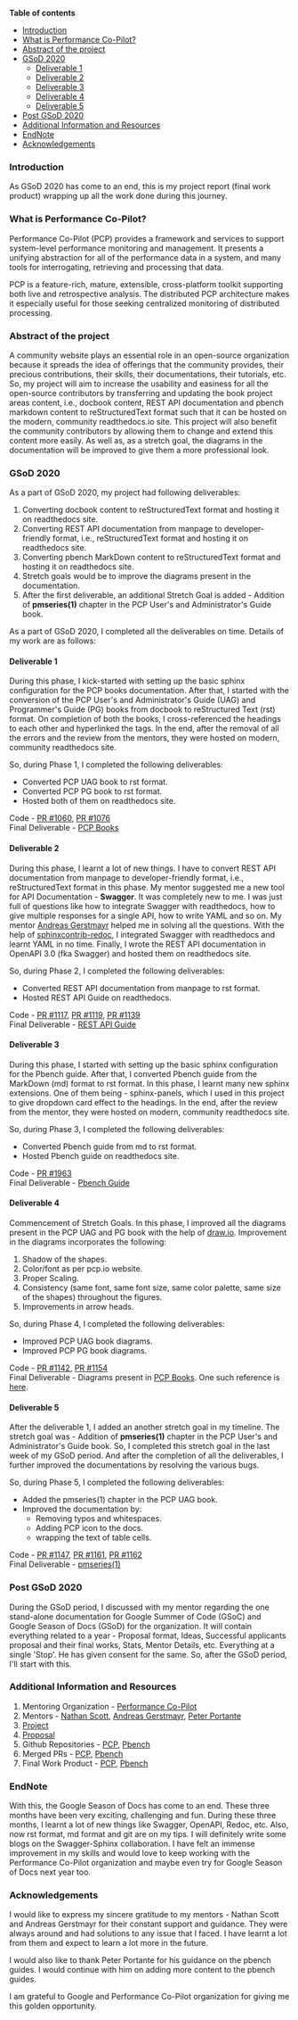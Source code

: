 **Table of contents**

* [Introduction](#introduction)
* [What is Performance Co-Pilot?](#what-is-performance-co-pilot)
* [Abstract of the project](#abstract-of-the-project)
* [GSoD 2020](#gsod-2020)
   * [Deliverable 1 ](#deliverable-1)
   * [Deliverable 2 ](#deliverable-2)
   * [Deliverable 3 ](#deliverable-3)
   * [Deliverable 4 ](#deliverable-4)
   * [Deliverable 5 ](#deliverable-5)
* [Post GSoD 2020](#post-gsod-2020)
* [Additional Information and Resources](#additional-information-and-resources)
* [EndNote](#endnote)
* [Acknowledgements](#acknowledgements)

### Introduction

As GSoD 2020 has come to an end, this is my project report (final work product) wrapping up all the work done during this journey.

### What is Performance Co-Pilot?

Performance Co-Pilot (PCP) provides a framework and services to support system-level performance monitoring and management. It presents a unifying abstraction for all of the performance data in a system, and many tools for interrogating, retrieving and processing that data.

PCP is a feature-rich, mature, extensible, cross-platform toolkit supporting both live and retrospective analysis. The distributed PCP architecture makes it especially useful for those seeking centralized monitoring of distributed processing.

### Abstract of the project

A community website plays an essential role in an open-source organization because it spreads the idea of offerings that the community provides, their precious contributions, their skills, their documentations, their tutorials, etc. So, my project will aim to increase the usability and easiness for all the open-source contributors by transferring and updating the book project areas content, i.e., docbook content, REST API documentation and pbench markdown content to reStructuredText format such that it can be hosted on the modern, community readthedocs.io site. This project will also benefit the community contributors by allowing them to change and extend this content more easily. As well as, as a stretch goal, the diagrams in the documentation will be improved to give them a more professional look.

### GSoD 2020

As a part of GSoD 2020, my project had following deliverables:
 
  1. Converting docbook content to reStructuredText format and hosting it on readthedocs site.
  2. Converting REST API documentation from manpage to developer-friendly format, i.e., reStructuredText format and hosting it on readthedocs site.
  3. Converting pbench MarkDown content to reStructuredText format and hosting it on readthedocs site.
  4. Stretch goals would be to improve the diagrams present in the documentation.
  5. After the first deliverable, an additional Stretch Goal is added - Addition of **pmseries(1)** chapter in the PCP User's and Administrator's Guide book.
  
As a part of GSoD 2020, I completed all the deliverables on time. Details of my work are as follows:

#### Deliverable 1

During this phase, I kick-started with setting up the basic sphinx configuration for the PCP books documentation. After that, I started with the conversion of the PCP User's and Administrator's Guide (UAG) and Programmer's Guide (PG) books from docbook to reStructured Text (rst) format. On completion of both the books, I cross-referenced the headings to each other and hyperlinked the tags. In the end, after the removal of all the errors and the review from the mentors, they were hosted on modern, community readthedocs site.

So, during Phase 1, I completed the following deliverables: 
 
  * Converted PCP UAG book to rst format.  
  * Converted PCP PG book to rst format.  
  * Hosted both of them on readthedocs site.  
  
Code - [PR #1060](https://github.com/performancecopilot/pcp/pull/1060), [PR #1076](https://github.com/performancecopilot/pcp/pull/1076)  
Final Deliverable - [PCP Books](https://pcp.readthedocs.io/en/latest/)

#### Deliverable 2

During this phase, I learnt a lot of new things. I have to convert REST API documentation from manpage to developer-friendly format, i.e., reStructuredText format in this phase. My mentor suggested me a new tool for API Documentation - **Swagger**. It was completely new to me. I was just full of questions like how to integrate Swagger with readthedocs, how to give multiple responses for a single API, how to write YAML and so on. My mentor [Andreas Gerstmayr](https://github.com/andreasgerstmayr) helped me in solving all the questions. With the help of [sphinxcontrib-redoc](https://sphinxcontrib-redoc.readthedocs.io/en/stable/#), I integrated Swagger with readthedocs and learnt YAML in no time. Finally, I wrote the REST API documentation in OpenAPI 3.0 (fka Swagger) and hosted them on readthedocs site.

So, during Phase 2, I completed the following deliverables: 
 
  * Converted REST API documentation from manpage to rst format. 
  * Hosted REST API Guide on readthedocs.
  
 Code - [PR #1117](https://github.com/performancecopilot/pcp/pull/1117), [PR #1119](https://github.com/performancecopilot/pcp/pull/1119), [PR #1139](https://github.com/performancecopilot/pcp/pull/1139)  
 Final Deliverable - [REST API Guide](https://pcp.readthedocs.io/en/latest/api/)
 
#### Deliverable 3

During this phase, I started with setting up the basic sphinx configuration for the Pbench guide. After that, I converted Pbench guide from the MarkDown (md) format to rst format. In this phase, I learnt many new sphinx extensions. One of them being - sphinx-panels, which I used in this project to give dropdown card effect to the headings. In the end, after the review from the mentor, they were hosted on modern, community readthedocs site.
 
 So, during Phase 3, I completed the following deliverables: 
 
  * Converted Pbench guide from md to rst format.  
  * Hosted Pbench guide on readthedocs site.
  
Code - [PR #1963](https://github.com/distributed-system-analysis/pbench/pull/1963)  
Final Deliverable - [Pbench Guide](https://pbench.readthedocs.io/en/latest/)

#### Deliverable 4

Commencement of Stretch Goals. In this phase, I improved all the diagrams present in the PCP UAG and PG book with the help of [draw.io](https://www.draw.io/). Improvement in the diagrams incorporates the following:

 1. Shadow of the shapes.
 2. Color/font as per pcp.io website.
 3. Proper Scaling.
 4. Consistency (same font, same font size, same color palette, same size of the shapes) throughout the figures.
 5. Improvements in arrow heads.
 
 So, during Phase 4, I completed the following deliverables: 
 
  * Improved PCP UAG book diagrams.
  * Improved PCP PG book diagrams.
  
Code - [PR #1142](https://github.com/performancecopilot/pcp/pull/1142), [PR #1154](https://github.com/performancecopilot/pcp/pull/1154)  
Final Deliverable - Diagrams present in [PCP Books](https://pcp.readthedocs.io/en/latest/). One such reference is [here](https://pcp.readthedocs.io/en/latest/UAG/PcpDeploymentStrategies.html#figure-7-4-pcp-deployment-to-measure-client-server-quality-of-service).

#### Deliverable 5

After the deliverable 1, I added an another stretch goal in my timeline. The stretch goal was - Addition of **pmseries(1)** chapter in the PCP User's and Administrator's Guide book. So, I completed this stretch goal in the last week of my GSoD period. And after the completion of all the deliverables, I further improved the documentations by resolving the various bugs. 
 
 So, during Phase 5, I completed the following deliverables: 
 
  * Added the pmseries(1) chapter in the PCP UAG book.
  * Improved the documentation by:  
    * Removing typos and whitespaces.
    * Adding PCP icon to the docs.
    * wrapping the text of table cells.
    
Code - [PR #1147](https://github.com/performancecopilot/pcp/pull/1147), [PR #1161](https://github.com/performancecopilot/pcp/pull/1161), [PR #1162](https://github.com/performancecopilot/pcp/pull/1162)  
Final Deliverable - [pmseries(1)](https://pcp.readthedocs.io/en/latest/UAG/TimeSeriesQuerying.html)

### Post GSoD 2020

During the GSoD period, I discussed with my mentor regarding the one stand-alone documentation for Google Summer of Code (GSoC) and Google Season of Docs (GSoD) for the organization. It will contain everything related to a year - Proposal format, Ideas, Successful applicants proposal and their final works, Stats, Mentor Details, etc. Everything at a single 'Stop'. He has given consent for the same. So, after the GSoD period, I'll start with this.

 
### Additional Information and Resources

1. Mentoring Organization - [Performance Co-Pilot](https://pcp.io/)
2. Mentors - [Nathan Scott](https://github.com/natoscott), [Andreas Gerstmayr](https://github.com/andreasgerstmayr), [Peter Portante](https://github.com/portante)
3. [Project](https://developers.google.com/season-of-docs/docs/participants/project-pcp-arzoo14)
4. [Proposal](https://github.com/arzoo14/Google-Season-of-Docs-2020/blob/master/proposal.md)
5. Github Repositories - [PCP](https://github.com/performancecopilot/pcp), [Pbench](https://github.com/distributed-system-analysis/pbench)
6. Merged PRs - [PCP](https://github.com/performancecopilot/pcp/pulls?q=is%3Apr+author%3Aarzoo14+is%3Aclosed+is%3Amerged+), [Pbench](https://github.com/distributed-system-analysis/pbench/pull/1963)
7. Final Work Product - [PCP](https://pcp.readthedocs.io/en/latest/), [Pbench](https://pbench.readthedocs.io/en/latest/)

### EndNote

With this, the Google Season of Docs has come to an end. These three months have been very exciting, challenging and fun. During these three months, I learnt a lot of new things like Swagger, OpenAPI, Redoc, etc. Also, now rst format, md format and git are on my tips. I will definitely write some blogs on the Swagger-Sphinx collaboration. I have felt an immense improvement in my skills and would love to keep working with the Performance Co-Pilot organization and maybe even try for Google Season of Docs next year too. 

### Acknowledgements

I would like to express my sincere gratitude to my mentors - Nathan Scott and Andreas Gerstmayr for their constant support and guidance. They were always around and had solutions to any issue that I faced. I have learnt a lot from them and expect to learn a lot more in the future.

 I would also like to thank Peter Portante for his guidance on the pbench guides. I would continue with him on adding more content to the pbench guides. 
 
  I am grateful to Google and Performance Co-Pilot organization for giving me this golden opportunity.  
